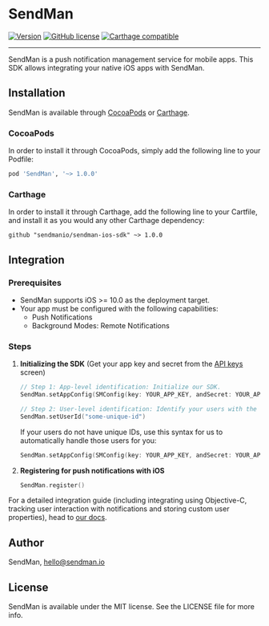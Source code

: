 # SendMan

[![Version](https://img.shields.io/cocoapods/v/SendMan.svg?style=flat)](https://cocoapods.org/pods/SendMan)
[![GitHub license](https://img.shields.io/badge/license-MIT-lightgrey.svg)](https://raw.githubusercontent.com/sendmanio/sendman-ios-sdk/master/LICENSE.md)
[![Carthage compatible](https://img.shields.io/badge/Carthage-compatible-4BC51D.svg)](https://github.com/Carthage/Carthage)

---

SendMan is a push notification management service for mobile apps. This SDK allows integrating your native iOS apps with SendMan. 

## Installation

SendMan is available through [CocoaPods](https://cocoapods.org) or [Carthage](https://github.com/Carthage/Carthage). 

### CocoaPods

In order to install it through CocoaPods, simply add the following line to your Podfile:

```ruby
pod 'SendMan', '~> 1.0.0'
```

### Carthage

In order to install it through Carthage, add the following line to your Cartfile, and install it as you would any other Carthage dependency:
```
github "sendmanio/sendman-ios-sdk" ~> 1.0.0
```

## Integration

### Prerequisites

* SendMan supports iOS >= 10.0 as the deployment target.
* Your app must be configured with the following capabilities:
    * Push Notifications
    * Background Modes: Remote Notifications

### Steps

1. **Initializing the SDK** (Get your app key and secret from the [API keys](https://console.sendman.io/applications/current/keys) screen) 

    ``` Swift
    // Step 1: App-level identification: Initialize our SDK.
    SendMan.setAppConfig(SMConfig(key: YOUR_APP_KEY, andSecret: YOUR_APP_SECRET)!)

    // Step 2: User-level identification: Identify your users with the unique ID your application uses to identify users.
    SendMan.setUserId("some-unique-id")
    ```

    If your users do not have unique IDs, use this syntax for us to automatically handle those users for you:


    ``` Swift
    SendMan.setAppConfig(SMConfig(key: YOUR_APP_KEY, andSecret: YOUR_APP_SECRET, autoGenerateUsers: true)!)
    ```

2. **Registering for push notifications with iOS**

    ``` Swift
    SendMan.register()
    ```

For a detailed integration guide (including integrating using Objective-C, tracking user interaction with notifications and storing custom user properties), head to [our docs](https://docs.sendman.io/mobile-integration/ios).

## Author

SendMan, hello@sendman.io

## License

SendMan is available under the MIT license. See the LICENSE file for more info.
